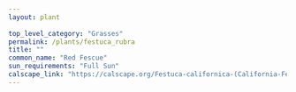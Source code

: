 ```yaml
---
layout: plant
 
top_level_category: "Grasses"
permalink: /plants/festuca_rubra
title: ""
common_name: "Red Fescue"
sun_requirements: "Full Sun"
calscape_link: "https://calscape.org/Festuca-californica-(California-Fescue)"
---
```


